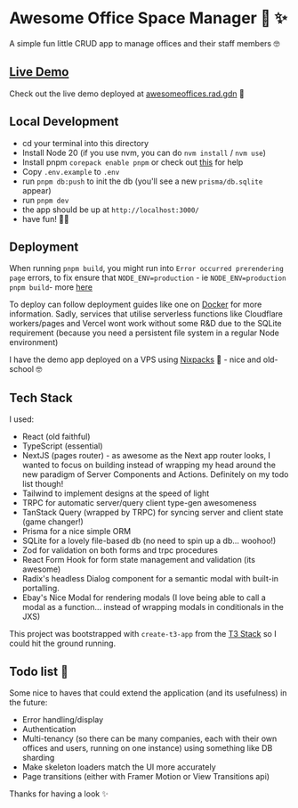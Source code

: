 # Awesome Office Space Manager 🏢 ✨

A simple fun little CRUD app to manage offices and their staff members 🤓

## [Live Demo](https://awesomeoffices.rad.gdn/)

Check out the live demo deployed at [awesomeoffices.rad.gdn](https://awesomeoffices.rad.gdn/) 🚀

## Local Development

- cd your terminal into this directory
- Install Node 20 (if you use nvm, you can do `nvm install` / `nvm use`)
- Install pnpm `corepack enable pnpm` or check out [this](https://pnpm.io/installation) for help
- Copy `.env.example` to `.env`
- run `pnpm db:push` to init the db (you'll see a new `prisma/db.sqlite` appear)
- run `pnpm dev`
- the app should be up at `http://localhost:3000/`
- have fun! 🧑‍🍳

## Deployment

When running `pnpm build`, you might run into `Error occurred prerendering page` errors, to fix ensure that `NODE_ENV=production` - ie `NODE_ENV=production pnpm build`- more [here](https://github.com/vercel/next.js/issues/56481)

To deploy can follow deployment guides like one on [Docker](https://create.t3.gg/en/deployment/docker) for more information. Sadly, services that utilise serverless functions like Cloudflare workers/pages and Vercel wont work without some R&D due to the SQLite requirement (because you need a persistent file system in a regular Node environment)

I have the demo app deployed on a VPS using [Nixpacks](https://nixpacks.com/docs/getting-started) 👏 - nice and old-school 🤓

## Tech Stack

I used:

- React (old faithful)
- TypeScript (essential)
- NextJS (pages router) - as awesome as the Next app router looks, I wanted to focus on building instead of wrapping my head around the new paradigm of Server Components and Actions. Definitely on my todo list though!
- Tailwind to implement designs at the speed of light
- TRPC for automatic server/query client type-gen awesomeness
- TanStack Query (wrapped by TRPC) for syncing server and client state (game changer!)
- Prisma for a nice simple ORM
- SQLite for a lovely file-based db (no need to spin up a db... woohoo!)
- Zod for validation on both forms and trpc procedures
- React Form Hook for form state management and validation (its awesome)
- Radix's headless Dialog component for a semantic modal with built-in portalling.
- Ebay's Nice Modal for rendering modals (I love being able to call a modal as a function... instead of wrapping modals in conditionals in the JXS)

This project was bootstrapped with `create-t3-app` from the [T3 Stack](https://create.t3.gg/) so I could hit the ground running.

## Todo list 📝

Some nice to haves that could extend the application (and its usefulness) in the future:

- Error handling/display
- Authentication
- Multi-tenancy (so there can be many companies, each with their own offices and users, running on one instance) using something like DB sharding
- Make skeleton loaders match the UI more accurately
- Page transitions (either with Framer Motion or View Transitions api)

Thanks for having a look ✨
